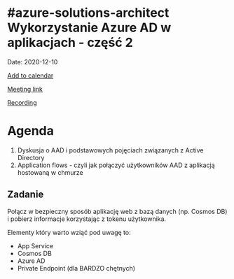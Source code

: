 # #azure-solutions-architect Wykorzystanie Azure AD w aplikacjach - część 2

Date: 2020-12-10


[Add to calendar](https://bit.ly/3loHI9n)

[Meeting link](https://bit.ly/36jLuwk)

[Recording](#)

# Agenda
1. Dyskusja o AAD i podstawowych pojęciach związanych z Active Directory
2. Application flows - czyli jak połączyć użytkowników AAD z aplikacją hostowaną w chmurze

## Zadanie
Połącz w bezpieczny sposób aplikację web z bazą danych (np. Cosmos DB) i pobierz informacje korzystając z tokenu użytkownika.

Elementy który warto wziąć pod uwagę to:
- App Service
- Cosmos DB
- Azure AD
- Private Endpoint (dla BARDZO chętnych)

